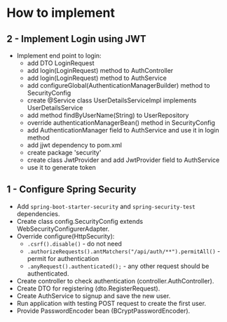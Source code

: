 How to implement
================

2 - Implement Login using JWT
-----------------------------
* Implement end point to login:
    * add DTO LoginRequest
    * add login(LoginRequest) method to AuthController
    * add login(LoginRequest) method to AuthService
    * add configureGlobal(AuthenticationManagerBuilder) method to SecurityConfig
    * create @Service class UserDetailsServiceImpl implements UserDetailsService
    * add method findByUserName(String) to UserRepository
    * override authenticationManagerBean() method in SecurityConfig
    * add AuthenticationManager field to AuthService and use it in login method
    * add jjwt dependency to pom.xml
    * create package 'security'
    * create class JwtProvider and add JwtProvider field to AuthService
    * use it to generate token 

1 - Configure Spring Security
-----------------------------
* Add `spring-boot-starter-security` and `spring-security-test` dependencies.
* Create class config.SecurityConfig extends WebSecurityConfigurerAdapter.
* Override configure(HttpSecurity):
    * `.csrf().disable()` - do not need
    * `.authorizeRequests().antMatchers("/api/auth/**").permitAll()` - permit for authentication
    * `.anyRequest().authenticated();` - any other request should be authenticated.
* Create controller to check authentication (controller.AuthController).
* Create DTO for registering (dto.RegisterRequest).
* Create AuthService to signup and save the new user.
* Run application with testing POST request to create the first user.
* Provide PasswordEncoder bean (BCryptPasswordEncoder).
